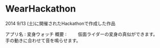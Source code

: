 WearHackathon
=============
2014 9/13 (土)に開催されたHackathonで作成した作品

アプリ名 : 変身ウォッチ
概要     : 　　
仮面ライダーの変身の真似ができます。　　
手の動きに合わせて音を鳴らせます。
